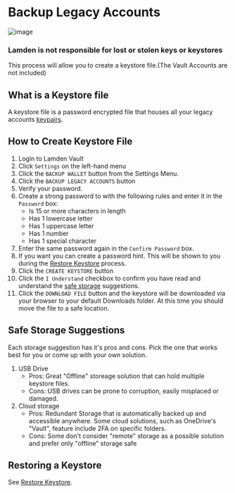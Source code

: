 
# Backup Legacy Accounts


![image](/img/wallet/gif/1.0.0_backup_keystore.gif)

### **Lamden is not responsible for lost or stolen keys or keystores**

This process will allow you to create a keystore file.(The Vault Accounts are not included)

## What is a Keystore file
A keystore file is a password encrypted file that houses all your legacy accounts <u>[keypairs](/docs/wallet/accounts_linked_overview)</u>. 

## How to Create Keystore File
1. Login to Lamden Vault
2. Click `Settings` on the left-hand menu
3. Click the `BACKUP WALLET` button from the Settings Menu.
4. Click the `BACKUP LEGACY ACCOUNTS` button
5. Verify your password.
6. Create a strong password to with the following rules and enter it in the `Password` box:
    - Is 15 or more characters in length
    - Has 1 lowercase letter
    - Has 1 uppercase letter
    - Has 1 number
    - Has 1 special character
7. Enter the same password again in the `Confirm Password` box.
8. If you want you can create a password hint.  This will be shown to you during the <u>[Restore Keystore](/docs/wallet/restore_keystore)</u> process.
9. Click the `CREATE KEYSTORE` button
10. Click the `I Understand` checkbox to confirm you have read and understand the <u>[safe storage](/docs/wallet/backup_keystore#safe-storage-suggestions)</u> suggestions.
11. Click the `DOWNLOAD FILE` button and the keystore will be downloaded via your browser to your default Downloads folder.  At this time you should move the file to a safe location.

## Safe Storage Suggestions
Each storage suggestion has it's pros and cons.  Pick the one that works best for you or come up with your own solution.

1. USB Drive
    - Pros: Great "Offline" storeage solution that can hold multiple keystore files.
    - Cons: USB drives can be prone to corruption, easily misplaced or damaged.
2. Cloud storage
    - Pros: Redundant Storage that is automatically backed up and accessible anywhere.  Some cloud solutions, such as OneDrive's "Vault", feature include 2FA on specific folders.
    - Cons: Some don't consider "remote" storage as a possible solution and prefer only "offline" storage safe

## Restoring a Keystore
See <u>[Restore Keystore](/docs/wallet/restore_keystore)</u>.